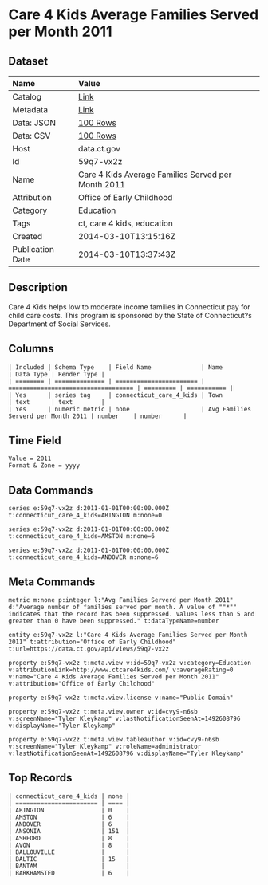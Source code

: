 # Care 4 Kids Average Families Served per Month 2011

## Dataset

| Name | Value |
| :--- | :---- |
| Catalog | [Link](https://catalog.data.gov/dataset/care-4-kids-average-families-served-per-month-2011) |
| Metadata | [Link](https://data.ct.gov/api/views/59q7-vx2z) |
| Data: JSON | [100 Rows](https://data.ct.gov/api/views/59q7-vx2z/rows.json?max_rows=100) |
| Data: CSV | [100 Rows](https://data.ct.gov/api/views/59q7-vx2z/rows.csv?max_rows=100) |
| Host | data.ct.gov |
| Id | 59q7-vx2z |
| Name | Care 4 Kids Average Families Served per Month 2011 |
| Attribution | Office of Early Childhood |
| Category | Education |
| Tags | ct, care 4 kids, education |
| Created | 2014-03-10T13:15:16Z |
| Publication Date | 2014-03-10T13:37:43Z |

## Description

Care 4 Kids helps low to moderate income families in Connecticut pay for child care costs. This program is sponsored by the State of Connecticut?s Department of Social Services.

## Columns

```ls
| Included | Schema Type    | Field Name              | Name                                | Data Type | Render Type |
| ======== | ============== | ======================= | =================================== | ========= | =========== |
| Yes      | series tag     | connecticut_care_4_kids | Town                                | text      | text        |
| Yes      | numeric metric | none                    | Avg Families Serverd per Month 2011 | number    | number      |
```

## Time Field

```ls
Value = 2011
Format & Zone = yyyy
```

## Data Commands

```ls
series e:59q7-vx2z d:2011-01-01T00:00:00.000Z t:connecticut_care_4_kids=ABINGTON m:none=0

series e:59q7-vx2z d:2011-01-01T00:00:00.000Z t:connecticut_care_4_kids=AMSTON m:none=6

series e:59q7-vx2z d:2011-01-01T00:00:00.000Z t:connecticut_care_4_kids=ANDOVER m:none=6
```

## Meta Commands

```ls
metric m:none p:integer l:"Avg Families Serverd per Month 2011" d:"Average number of families served per month. A value of ""*"" indicates that the record has been suppressed. Values less than 5 and greater than 0 have been suppressed." t:dataTypeName=number

entity e:59q7-vx2z l:"Care 4 Kids Average Families Served per Month 2011" t:attribution="Office of Early Childhood" t:url=https://data.ct.gov/api/views/59q7-vx2z

property e:59q7-vx2z t:meta.view v:id=59q7-vx2z v:category=Education v:attributionLink=http://www.ctcare4kids.com/ v:averageRating=0 v:name="Care 4 Kids Average Families Served per Month 2011" v:attribution="Office of Early Childhood"

property e:59q7-vx2z t:meta.view.license v:name="Public Domain"

property e:59q7-vx2z t:meta.view.owner v:id=cvy9-n6sb v:screenName="Tyler Kleykamp" v:lastNotificationSeenAt=1492608796 v:displayName="Tyler Kleykamp"

property e:59q7-vx2z t:meta.view.tableauthor v:id=cvy9-n6sb v:screenName="Tyler Kleykamp" v:roleName=administrator v:lastNotificationSeenAt=1492608796 v:displayName="Tyler Kleykamp"
```

## Top Records

```ls
| connecticut_care_4_kids | none | 
| ======================= | ==== | 
| ABINGTON                | 0    | 
| AMSTON                  | 6    | 
| ANDOVER                 | 6    | 
| ANSONIA                 | 151  | 
| ASHFORD                 | 8    | 
| AVON                    | 8    | 
| BALLOUVILLE             |      | 
| BALTIC                  | 15   | 
| BANTAM                  |      | 
| BARKHAMSTED             | 6    | 
```